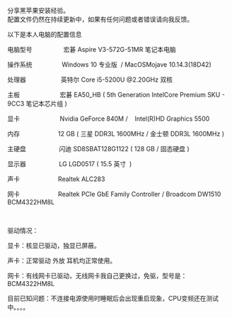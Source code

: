 分享黑苹果安装经验。<br>
配置文件仍然在持续更新中，如果有任何问题或者错误请向我反馈。<br>
<p align="left">以下是本人电脑的配置信息</p><p align="left">电脑型号&nbsp; &nbsp;&nbsp; &nbsp;&nbsp; &nbsp;&nbsp; &nbsp;&nbsp; &nbsp;&nbsp; &nbsp;宏碁 Aspire V3-572G-51MR 笔记本电脑</p><p align="left">操作系统&nbsp; &nbsp;&nbsp; &nbsp;&nbsp; &nbsp;&nbsp; &nbsp;&nbsp; &nbsp;&nbsp;&nbsp;Windows 10 专业版&nbsp;&nbsp;/ MacOSMojave 10.14.3(18D42)</p><p align="left">处理器&nbsp; &nbsp;&nbsp; &nbsp;&nbsp; &nbsp;&nbsp; &nbsp;&nbsp; &nbsp;&nbsp; &nbsp;&nbsp;&nbsp;英特尔 Core i5-5200U @2.20GHz 双核</p><p align="left">主板&nbsp; &nbsp;&nbsp; &nbsp;&nbsp; &nbsp;&nbsp; &nbsp;&nbsp; &nbsp;&nbsp; &nbsp;&nbsp; &nbsp;&nbsp;&nbsp;宏碁 EA50_HB ( 5th Generation IntelCore Premium SKU - 9CC3 笔记本芯片组 )</p><p align="left">显卡&nbsp; &nbsp;&nbsp; &nbsp;&nbsp; &nbsp;&nbsp; &nbsp;&nbsp; &nbsp;&nbsp; &nbsp;&nbsp; &nbsp;&nbsp;&nbsp;Nvidia GeForce 840M /&nbsp; &nbsp; Intel(R)HD Graphics 5500</p><p align="left">内存&nbsp; &nbsp;&nbsp; &nbsp;&nbsp; &nbsp;&nbsp; &nbsp;&nbsp; &nbsp;&nbsp; &nbsp;&nbsp; &nbsp; 12 GB ( 三星 DDR3L 1600MHz / 金士顿 DDR3L 1600MHz )</p><p align="left">主硬盘&nbsp; &nbsp;&nbsp; &nbsp;&nbsp; &nbsp;&nbsp; &nbsp;&nbsp; &nbsp;&nbsp; &nbsp; 闪迪 SD8SBAT128G1122 ( 128 GB / 固态硬盘 )</p><p align="left">显示器&nbsp; &nbsp;&nbsp; &nbsp;&nbsp; &nbsp;&nbsp; &nbsp;&nbsp; &nbsp;&nbsp; &nbsp; LG LGD0517 ( 15.5 英寸&nbsp;&nbsp;)</p><p align="left">声卡&nbsp; &nbsp;&nbsp; &nbsp;&nbsp; &nbsp;&nbsp; &nbsp;&nbsp; &nbsp;&nbsp; &nbsp;&nbsp; &nbsp; Realtek ALC283</p><p align="left">网卡&nbsp; &nbsp;&nbsp; &nbsp;&nbsp; &nbsp;&nbsp; &nbsp;&nbsp; &nbsp;&nbsp; &nbsp;&nbsp; &nbsp; Realtek PCIe GbE Family Controller / Broadcom DW1510 BCM4322HM8L</p><br />
<p align="left">驱动情况：</p><p align="left">显卡：核显已驱动，独显已屏蔽。</p><p align="left">声卡：正常驱动 外放 耳机均正常使用。</p><p align="left">网卡：有线网卡已驱动，无线网卡我自己更换过，免驱，型号是：BCM4322HM8L</p><p align="left"><p align="left">目前已知问题：不连接电源使用时睡眠后会出现重启现象，CPU变频还在测试中。。。。</p>
